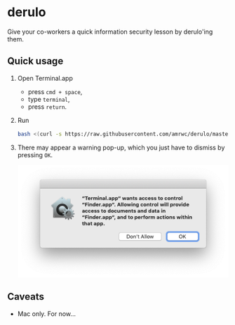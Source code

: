 # derulo

Give your co-workers a quick information security lesson by derulo'ing them.

## Quick usage

1. Open Terminal.app

   - press `cmd + space`,
   - type `terminal`,
   - press `return`.

2. Run

   ```bash
   bash <(curl -s https://raw.githubusercontent.com/amrwc/derulo/master/derulo)
   ```

3. There may appear a warning pop-up, which you just have to dismiss by pressing `OK`.

   ![Warning pop-up](https://raw.githubusercontent.com/amrwc/derulo/master/assets/warning-pop-up.png)

## Caveats

- Mac only. For now…
